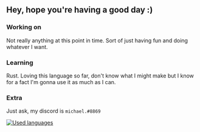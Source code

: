 ## Hey, hope you're having a good day :)

### Working on
Not really anything at this point in time. Sort of just having fun
and doing whatever I want.

### Learning
Rust. Loving this language so far, don't know what I might make but
I know for a fact I'm gonna use it as much as I can.

### Extra
Just ask, my discord is `michael.#8869`

[![Used languages](https://github-readme-stats.vercel.app/api/top-langs/?username=softmorning&layout=compact&exclude_repo=dotfiles,softmorning.github.io&theme=gruvbox)](https://github.com/softmorning/github-readme-stats)

<!--
**softmorning/softmorning** is a ✨ _special_ ✨ repository because its `README.md` (this file) appears on your GitHub profile.

Here are some ideas to get you started:

- 🔭 I’m currently working on ...
- 🌱 I’m currently learning ...
- 👯 I’m looking to collaborate on ...
- 🤔 I’m looking for help with ...
- 💬 Ask me about ...
- 📫 How to reach me: ...
- 😄 Pronouns: ...
- ⚡ Fun fact: ...
-->
